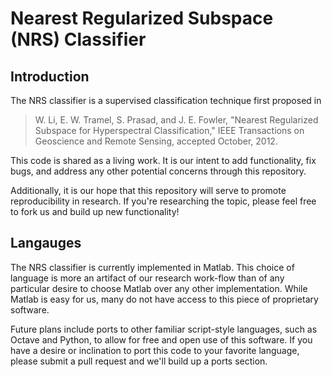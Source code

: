 Nearest Regularized Subspace (NRS) Classifier
=============================================

Introduction
------------

The NRS classifier is a supervised classification
technique first proposed in

> W. Li, E. W. Tramel, S. Prasad, and J. E. Fowler,
>"Nearest Regularized Subspace for Hyperspectral Classification,"
>IEEE Transactions on Geoscience and Remote Sensing, 
>accepted October, 2012.

This code is shared as a living work. It is our
intent to add functionality, fix bugs, and address
any other potential concerns through this repository.

Additionally, it is our hope that this repository
will serve to promote reproducibility in research. 
If you're researching the topic, please feel free
to fork us and build up new functionality!

Langauges
---------
The NRS classifier is currently implemented in Matlab.
This choice of language is more an artifact of our research
work-flow than of any particular desire to choose Matlab
over any other implementation. While Matlab is easy for us,
many do not have access to this piece of proprietary software.

Future plans include ports to other familiar script-style
languages, such as Octave and Python, to allow for free and
open use of this software. If you have a desire or inclination
to port this code to your favorite language, please submit a 
pull request and we'll build up a ports section.





